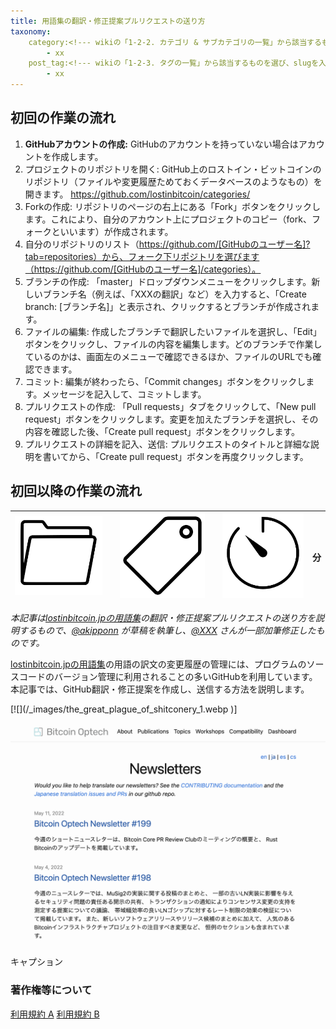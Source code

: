```yaml
---
title: 用語集の翻訳・修正提案プルリクエストの送り方
taxonomy:
    category:<!--- wikiの「1-2-2. カテゴリ & サブカテゴリの一覧」から該当するものを選び、slugを入力（複数選択可） --->
        - xx
    post_tag:<!--- wikiの「1-2-3. タグの一覧」から該当するものを選び、slugを入力（複数選択可） --->
        - xx
---
```


## 初回の作業の流れ
1. <b>GitHubアカウントの作成:</b> GitHubのアカウントを持っていない場合はアカウントを作成します。
1. プロジェクトのリポジトリを開く: GitHub上のロストイン・ビットコインのリポジトリ（ファイルや変更履歴ためておくデータベースのようなもの）を開きます。 https://github.com/lostinbitcoin/categories/
1. Forkの作成: リポジトリのページの右上にある「Fork」ボタンをクリックします。これにより、自分のアカウント上にプロジェクトのコピー（fork、フォークといいます）が作成されます。
1. 自分のリポジトリのリスト（https://github.com/[GitHubのユーザー名]?tab=repositories）から、フォーク下リポジトリを選びます（https://github.com/[GitHubのユーザー名]/categories）。
1. ブランチの作成: 「master」ドロップダウンメニューをクリックします。新しいブランチ名（例えば、「XXXの翻訳」など）を入力すると、「Create branch: [ブランチ名]」と表示され、クリックするとブランチが作成されます。
1. ファイルの編集: 作成したブランチで翻訳したいファイルを選択し、「Edit」ボタンをクリックし、ファイルの内容を編集します。どのブランチで作業しているのかは、画面左のメニューで確認できるほか、ファイルのURLでも確認できます。 
1. コミット: 編集が終わったら、「Commit changes」ボタンをクリックします。メッセージを記入して、コミットします。
1. プルリクエストの作成: 「Pull requests」タブをクリックして、「New pull request」ボタンをクリックします。変更を加えたブランチを選択し、その内容を確認した後、「Create pull request」ボタンをクリックします。
1. プルリクエストの詳細を記入、送信: プルリクエストのタイトルと詳細な説明を書いてから、「Create pull request」ボタンを再度クリックします。

## 初回以降の作業の流れ

|  ![Category](/_images/category.png)  | <!--- 選択したカテゴリslugに対応する名称を入力 ---> |  ![Tag](/_images/tag.png)  | <!--- 選択したタグslugに対応する名称を入力 ---> | ![Time](/_images/timer.png)  | <!--- コンテンツ消費にかかる時間を入力（記事は700文字/分で計算、動画は再生時間） --->分  |
| ---- | ---- | ---- | ---- | ---- | ---- |

<!--- 以下の例のように、オリジナルコンテンツの説明（著作権者、公開日時、公開媒体など）、邦訳文や日本語字幕を作成した場合は訳者、検証者を *斜体* で記載 --->
*本記事は[lostinbitcoin.jpの用語集](https://lostinbitcoin.jp/glossary/glossary-index/)の翻訳・修正提案プルリクエストの送り方を説明するもので、[@akipponn](https://twitter.com/akipponn) が草稿を執筆し、[@XXX](XXX) さんが一部加筆修正したものです。*

<!--- コンテンツの意図や要約文（省略可） --->
[lostinbitcoin.jpの用語集](https://lostinbitcoin.jp/glossary/glossary-index/)の用語の訳文の変更履歴の管理には、プログラムのソースコードのバージョン管理に利用されることの多いGitHubを利用しています。
本記事では、GitHub翻訳・修正提案を作成し、送信する方法を説明します。

<!--- 画像の表示法: 画像を /_images/ にアップロード後、alt属性と相対パスを入力 --->
[![](/_images/the_great_plague_of_shitconery_1.webp <!--- 相対パス --->)]
<!--- 画像にリンク先がある場合はalt属性を入力、そうでない場合はalt属性を空欄にする --->
[![Newsletters - Bitcoin Optech <!--- alt属性 --->](/_images/bitcoin_optech_newsletters.png)](https://bitcoinops.org/ja/newsletters/)

<!--- 画像やチャートのキャプション表示法 --->
<figcaption>キャプション</figcaption>


### 著作権等について <!--- A、Bのうち該当する利用規約を残し、他方を削除 --->
[利用規約 A](http://lostinbitcoin.jp.testrs.jp/staging/copyright/#uaa) <!--- クリエイター（邦訳コンテンツはオリジナルコンテンツのクリエイター）に利用許可を得ている場合 --->
[利用規約 B](http://lostinbitcoin.jp.testrs.jp/staging/copyright/#uab) <!--- クリエイター（邦訳コンテンツはオリジナルコンテンツのクリエイター）に利用許可を得ていない場合 --->
